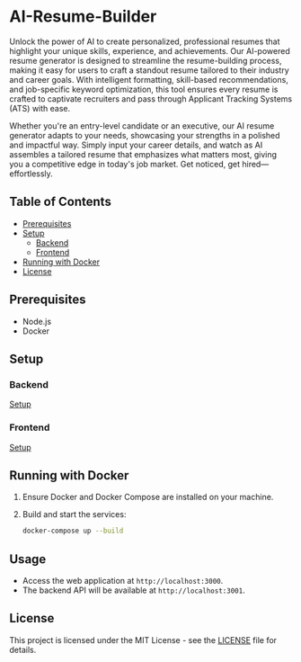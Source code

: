 # AI-Resume-Builder

Unlock the power of AI to create personalized, professional resumes that highlight your unique skills, experience, and achievements. Our AI-powered resume generator is designed to streamline the resume-building process, making it easy for users to craft a standout resume tailored to their industry and career goals. With intelligent formatting, skill-based recommendations, and job-specific keyword optimization, this tool ensures every resume is crafted to captivate recruiters and pass through Applicant Tracking Systems (ATS) with ease.

Whether you're an entry-level candidate or an executive, our AI resume generator adapts to your needs, showcasing your strengths in a polished and impactful way. Simply input your career details, and watch as AI assembles a tailored resume that emphasizes what matters most, giving you a competitive edge in today's job market. Get noticed, get hired—effortlessly.

## Table of Contents

- [Prerequisites](#prerequisites)
- [Setup](#setup)
  - [Backend](#backend)
  - [Frontend](#frontend)
- [Running with Docker](#running-with-docker)
- [License](#license)

## Prerequisites

- Node.js
- Docker

## Setup

### Backend

[Setup](./backend/README.md)

### Frontend

[Setup](./frontend/README.md)

## Running with Docker

1. Ensure Docker and Docker Compose are installed on your machine.

2. Build and start the services:
   ```sh
   docker-compose up --build
   ```

## Usage

- Access the web application at `http://localhost:3000`.
- The backend API will be available at `http://localhost:3001`.

## License

This project is licensed under the MIT License - see the [LICENSE](LICENSE) file for details.
